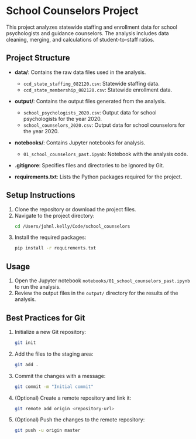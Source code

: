 # School Counselors Project

This project analyzes statewide staffing and enrollment data for school psychologists and guidance counselors. The analysis includes data cleaning, merging, and calculations of student-to-staff ratios.

## Project Structure

- **data/**: Contains the raw data files used in the analysis.
  - `ccd_state_staffing_082120.csv`: Statewide staffing data.
  - `ccd_state_membership_082120.csv`: Statewide enrollment data.
  
- **output/**: Contains the output files generated from the analysis.
  - `school_psychologists_2020.csv`: Output data for school psychologists for the year 2020.
  - `school_counselors_2020.csv`: Output data for school counselors for the year 2020.
  
- **notebooks/**: Contains Jupyter notebooks for analysis.
  - `01_school_counselors_past.ipynb`: Notebook with the analysis code.

- **.gitignore**: Specifies files and directories to be ignored by Git.

- **requirements.txt**: Lists the Python packages required for the project.

## Setup Instructions

1. Clone the repository or download the project files.
2. Navigate to the project directory:
   ```bash
   cd /Users/johnl.kelly/Code/school_counselors
   ```
3. Install the required packages:
   ```bash
   pip install -r requirements.txt
   ```

## Usage

1. Open the Jupyter notebook `notebooks/01_school_counselors_past.ipynb` to run the analysis.
2. Review the output files in the `output/` directory for the results of the analysis.

## Best Practices for Git

1. Initialize a new Git repository:
   ```bash
   git init
   ```
2. Add the files to the staging area:
   ```bash
   git add .
   ```
3. Commit the changes with a message:
   ```bash
   git commit -m "Initial commit"
   ```
4. (Optional) Create a remote repository and link it:
   ```bash
   git remote add origin <repository-url>
   ```
5. (Optional) Push the changes to the remote repository:
   ```bash
   git push -u origin master
   ```
